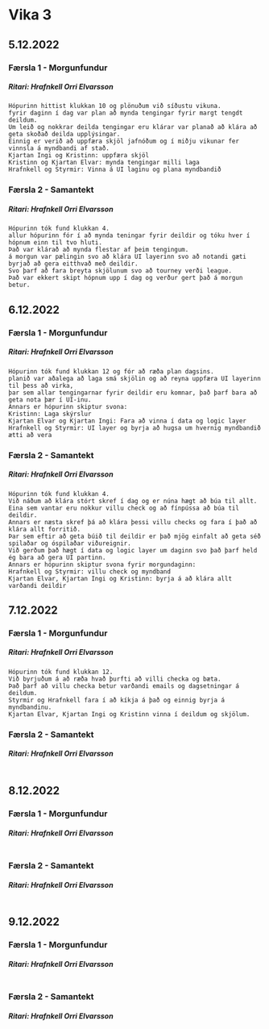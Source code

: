 # Vika 3

## 5.12.2022
### Færsla 1 - Morgunfundur
##### Ritari: Hrafnkell Orri Elvarsson
```
Hópurinn hittist klukkan 10 og plönuðum við síðustu vikuna.
fyrir daginn í dag var plan að mynda tengingar fyrir margt tengdt deildum.
Um leið og nokkrar deilda tengingar eru klárar var planað að klára að geta skoðað deilda upplýsingar.
Einnig er verið að uppfæra skjöl jafnóðum og í miðju vikunar fer vinnsla á myndbandi af stað.
Kjartan Ingi og Kristinn: uppfæra skjöl
Kristinn og Kjartan Elvar: mynda tengingar milli laga
Hrafnkell og Styrmir: Vinna á UI laginu og plana myndbandið
```

### Færsla 2 - Samantekt
##### Ritari: Hrafnkell Orri Elvarsson
```
Hópurinn tók fund klukkan 4.
allur hópurinn fór í að mynda teningar fyrir deildir og tóku hver í hópnum einn til tvo hluti.
Það var klárað að mynda flestar af þeim tengingum.
á morgun var pælingin svo að klára UI layerinn svo að notandi gæti byrjað að gera eitthvað með deildir.
Svo þarf að fara breyta skjölunum svo að tourney verði league.
Það var ekkert skipt hópnum upp í dag og verður gert það á morgun betur.
```


## 6.12.2022
### Færsla 1 - Morgunfundur
##### Ritari: Hrafnkell Orri Elvarsson
```
Hópurinn tók fund klukkan 12 og fór að ræða plan dagsins.
planið var aðalega að laga smá skjölin og að reyna uppfæra UI layerinn til þess að virka,
þar sem allar tengingarnar fyrir deildir eru komnar, það þarf bara að geta nota þær í UI-inu.
Annars er hópurinn skiptur svona:
Kristinn: Laga skýrslur
Kjartan Elvar og Kjartan Ingi: Fara að vinna í data og logic layer
Hrafnkell og Styrmir: UI layer og byrja að hugsa um hvernig myndbandið ætti að vera
```

### Færsla 2 - Samantekt
##### Ritari: Hrafnkell Orri Elvarsson
```
Hópurinn tók fund klukkan 4.
Við náðum að klára stórt skref í dag og er núna hægt að búa til allt.
Eina sem vantar eru nokkur villu check og að fínpússa að búa til deildir.
Annars er næsta skref þá að klára þessi villu checks og fara í það að klára allt forritið.
Þar sem eftir að geta búið til deildir er það mjög einfalt að geta séð spilaðar og óspilaðar viðureignir.
Við gerðum það hægt í data og logic layer um daginn svo það þarf held ég bara að gera UI partinn.
Annars er hópurinn skiptur svona fyrir morgundaginn:
Hrafnkell og Styrmir: villu check og myndband
Kjartan Elvar, Kjartan Ingi og Kristinn: byrja á að klára allt varðandi deildir
```


## 7.12.2022
### Færsla 1 - Morgunfundur
##### Ritari: Hrafnkell Orri Elvarsson
```
Hópurinn tók fund klukkan 12.
Við byrjuðum á að ræða hvað þurfti að villi checka og bæta.
Það þarf að villu checka betur varðandi emails og dagsetningar á deildum.
Styrmir og Hrafnkell fara í að kíkja á það og einnig byrja á myndbandinu.
Kjartan Elvar, Kjartan Ingi og Kristinn vinna í deildum og skjölum.
```

### Færsla 2 - Samantekt
##### Ritari: Hrafnkell Orri Elvarsson
```

```


## 8.12.2022
### Færsla 1 - Morgunfundur
##### Ritari: Hrafnkell Orri Elvarsson
```

```

### Færsla 2 - Samantekt
##### Ritari: Hrafnkell Orri Elvarsson
```

```


## 9.12.2022
### Færsla 1 - Morgunfundur
##### Ritari: Hrafnkell Orri Elvarsson
```

```

### Færsla 2 - Samantekt
##### Ritari: Hrafnkell Orri Elvarsson
```

```
